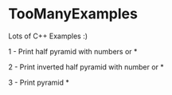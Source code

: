 # TooManyExamples
Lots of C++ Examples :) 

1 - Print half pyramid with numbers or *

2 - Print inverted half pyramid with number or *

3 - Print pyramid *
